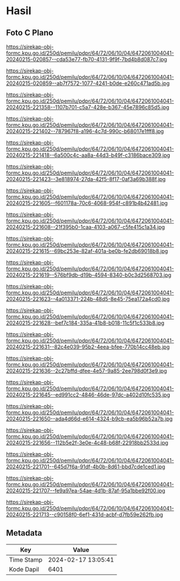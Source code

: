 # Hasil

## Foto C Plano

https://sirekap-obj-formc.kpu.go.id/250d/pemilu/pdpr/64/72/06/10/04/6472061004041-20240215-020857--cda53e77-fb70-4131-9f9f-7bd4b8d087c7.jpg

https://sirekap-obj-formc.kpu.go.id/250d/pemilu/pdpr/64/72/06/10/04/6472061004041-20240215-020859--ab7f7572-1077-4241-b0de-e260c471ad5b.jpg

https://sirekap-obj-formc.kpu.go.id/250d/pemilu/pdpr/64/72/06/10/04/6472061004041-20240215-221358--1107b701-c5a7-428e-b367-45e7896c85d5.jpg

https://sirekap-obj-formc.kpu.go.id/250d/pemilu/pdpr/64/72/06/10/04/6472061004041-20240215-221402--787967f8-a196-4c7d-990c-b68017e1fff8.jpg

https://sirekap-obj-formc.kpu.go.id/250d/pemilu/pdpr/64/72/06/10/04/6472061004041-20240215-221418--6a500c4c-aa8a-44d3-b49f-c3186bace309.jpg

https://sirekap-obj-formc.kpu.go.id/250d/pemilu/pdpr/64/72/06/10/04/6472061004041-20240215-221423--3e818974-27da-42f5-8f17-0af3a69b388f.jpg

https://sirekap-obj-formc.kpu.go.id/250d/pemilu/pdpr/64/72/06/10/04/6472061004041-20240215-221605--f601178a-70c6-4068-954f-c891b4b42481.jpg

https://sirekap-obj-formc.kpu.go.id/250d/pemilu/pdpr/64/72/06/10/04/6472061004041-20240215-221608--21f395b0-1caa-4103-a067-c5fe415c1a34.jpg

https://sirekap-obj-formc.kpu.go.id/250d/pemilu/pdpr/64/72/06/10/04/6472061004041-20240215-221615--69bc253e-82af-401a-be0b-fe2db69018b8.jpg

https://sirekap-obj-formc.kpu.go.id/250d/pemilu/pdpr/64/72/06/10/04/6472061004041-20240215-221619--576bf9db-d19b-4594-8340-b0c3d2568703.jpg

https://sirekap-obj-formc.kpu.go.id/250d/pemilu/pdpr/64/72/06/10/04/6472061004041-20240215-221623--4a013371-224b-48d5-8e45-75ea172a4cd0.jpg

https://sirekap-obj-formc.kpu.go.id/250d/pemilu/pdpr/64/72/06/10/04/6472061004041-20240215-221628--bef7c184-335a-41b8-b018-11c5f1c533b8.jpg

https://sirekap-obj-formc.kpu.go.id/250d/pemilu/pdpr/64/72/06/10/04/6472061004041-20240215-221631--82c4e039-95b2-4eea-bfee-770b14cc48eb.jpg

https://sirekap-obj-formc.kpu.go.id/250d/pemilu/pdpr/64/72/06/10/04/6472061004041-20240215-221636--2c27bffd-dfee-4e57-9a85-2ee798d0f3e9.jpg

https://sirekap-obj-formc.kpu.go.id/250d/pemilu/pdpr/64/72/06/10/04/6472061004041-20240215-221645--ed991cc2-4846-46de-97dc-a402d10fc535.jpg

https://sirekap-obj-formc.kpu.go.id/250d/pemilu/pdpr/64/72/06/10/04/6472061004041-20240215-221650--ada4d66d-e614-4324-b9cb-ea5b96b52a7b.jpg

https://sirekap-obj-formc.kpu.go.id/250d/pemilu/pdpr/64/72/06/10/04/6472061004041-20240215-221656--112b5e2f-3e0e-4c48-b68f-22918bb2533d.jpg

https://sirekap-obj-formc.kpu.go.id/250d/pemilu/pdpr/64/72/06/10/04/6472061004041-20240215-221701--645d7f6a-91df-4b0b-8d61-bbd7cde1ced1.jpg

https://sirekap-obj-formc.kpu.go.id/250d/pemilu/pdpr/64/72/06/10/04/6472061004041-20240215-221707--fe9a97ea-54ae-4d1b-87af-95a1bbe92f00.jpg

https://sirekap-obj-formc.kpu.go.id/250d/pemilu/pdpr/64/72/06/10/04/6472061004041-20240215-221713--c90158f0-6ef1-431d-acbf-d7fb59e262fb.jpg


## Metadata

| Key        | Value               |
| ---------- | ------------------- |
| Time Stamp | 2024-02-17 13:05:41 |
| Kode Dapil | 6401                |



